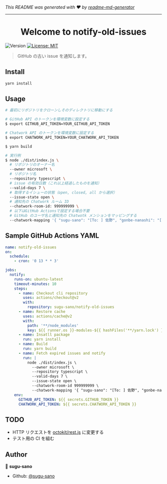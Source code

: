 _This README was generated with ❤️ by [readme-md-generator](https://github.com/kefranabg/readme-md-generator)_

---

<h1 align="center">Welcome to notify-old-issues</h1>
<p>
  <img alt="Version" src="https://img.shields.io/badge/version-1.0.0-blue.svg?cacheSeconds=2592000" />
  <a href="#" target="_blank">
    <img alt="License: MIT" src="https://img.shields.io/badge/License-MIT-yellow.svg" />
  </a>
</p>

> GitHub の古い issue を通知します。

## Install

```sh
yarn install
```

## Usage

```sh
# 最初にリポジトリをクローンしそのディレクトリに移動にする

# GitHub API のトークンを環境変数に設定する
$ export GITHUB_API_TOKEN=YOUR_GITHUB_API_TOKEN

# Chatwork API のトークンを環境変数に設定する
$ export CHATWORK_API_TOKEN=YOUR_CHATWORK_API_TOKEN

$ yarn build

# 実行例
$ node ./dist/index.js \
  # リポジトリのオーナー名
  --owner microsoft \
  # リポジトリ名
  --repository typescript \
  # issue の有効日数（これ以上経過したものを通知）
  --valid-days 7 \
  # 取得するイシューの状態（open, closed, all から選択）
  --issue-state open \
  # 通知先の Chatwork ルーム ID
  --chatwork-room-id: 999999999 \
  # 以下はGitHub Actionsで設定する場合不要
  # GitHub のユーザ名と通知先の Chatwotk メンションをマッピングする
  --chatwork-mapping '{ "sugu-sano": "[To: ] 佐野", "gonbe-nanashi": "[To: ] 名無しさん" }'
```

## Sample GitHub Actions YAML

```yaml
name: notify-old-issues
on:
  schedule:
    - cron: '0 13 * * 3'

jobs:
  notify:
    runs-on: ubuntu-latest
    timeout-minutes: 10
    steps:
      - name: Checkout cli repository
        uses: actions/checkout@v2
        with:
          repository: sugu-sano/notify-old-issues
      - name: Restore cache
        uses: actions/cache@v2
        with:
          path: '**/node_modules'
          key: ${{ runner.os }}-modules-${{ hashFiles('**/yarn.lock') }}
      - name: Insatll package
        run: yarn install
      - name: Build
        run: yarn build
      - name: Fetch expired issues and notify
        run: |
          node ./dist/index.js \
            --owner microsoft \
            --repository typescript \
            --valid-days 7 \
            --issue-state open \
            --chatwork-room-id 999999999 \
            --chatwork-mapping '{ "sugu-sano": "[To: ] 佐野", "gonbe-nanashi": "[To: ] 名無しさん" }'
    env:
      GITHUB_API_TOKEN: ${{ secrets.GITHUB_TOKEN }}
      CHATWORK_API_TOKEN: ${{ secrets.CHATWORK_API_TOKEN }}
```

## TODO

- HTTP リクエストを [octokit/rest.js](https://github.com/octokit/rest.js) に変更する
- テスト用の CI を組む

## Author

👤 **sugu-sano**

- Github: [@sugu-sano](https://github.com/sugu-sano)

